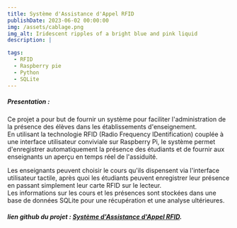 ```yaml
---
title: Système d'Assistance d'Appel RFID
publishDate: 2023-06-02 00:00:00
img: /assets/cablage.png
img_alt: Iridescent ripples of a bright blue and pink liquid
description: |

tags:
  - RFID
  - Raspberry pie
  - Python
  - SQLite
---
```


##### Presentation : 

Ce projet a pour but de fournir un système pour faciliter l'administration de la présence des élèves dans les établissements d'enseignement.  
En utilisant la technologie RFID (Radio Frequency IDentification) couplée à une interface utilisateur conviviale sur Raspberry Pi, le système permet d'enregistrer automatiquement la présence des étudiants et de fournir aux enseignants un aperçu en temps réel de l'assiduité.  

Les enseignants peuvent choisir le cours qu'ils dispensent via l'interface utilisateur tactile, après quoi les étudiants peuvent enregistrer leur présence en passant simplement leur carte RFID sur le lecteur.  
Les informations sur les cours et les présences sont stockées dans une base de données SQLite pour une récupération et une analyse ultérieures.  

#####  lien github du projet : [Système d'Assistance d'Appel RFID](https://github.com/yoniGdr/projet-rfid-gestion-presence).